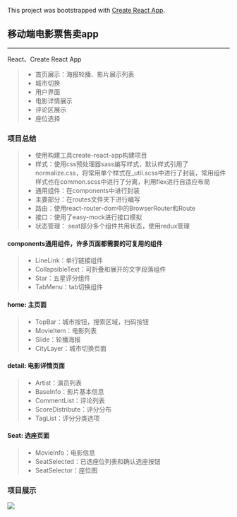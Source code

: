 This project was bootstrapped with [Create React App](https://github.com/facebookincubator/create-react-app).
## 移动端电影票售卖app

------

React、Create React App

> * 首页展示：海报轮播、影片展示列表
> * 城市切换
> * 用户界面
> * 电影详情展示
> * 评论区展示
> * 座位选择
### 项目总结
> * 使用构建工具create-react-app构建项目
> * 样式：使用css预处理器sass编写样式，默认样式引用了normalize.css，将常用单个样式在_util.scss中进行了封装，常用组件样式也在common.scss中进行了分离，利用flex进行自适应布局
> * 通用组件：在components中进行封装
> * 主要部分：在routes文件夹下进行编写
> * 路由：使用react-router-dom中的BrowserRouter和Route
> * 接口：使用了easy-mock进行接口模拟
> * 状态管理： seat部分多个组件共用状态，使用redux管理
#### components通用组件，许多页面都需要的可复用的组件
> * LineLink：单行链接组件
> * CollapsibleText：可折叠和展开的文字段落组件
> * Star：五星评分组件
> * TabMenu：tab切换组件
#### home: 主页面
> * TopBar：城市按钮，搜索区域，扫码按钮
> * MovieItem：电影列表
> * Slide：轮播海报
> * CityLayer：城市切换页面
#### detail: 电影详情页面
> * Artist：演员列表
> * BaseInfo：影片基本信息
> * CommentList：评论列表
> * ScoreDistribute：评分分布
> * TagList：评分分类选项
#### Seat: 选座页面
> * MovieInfo：电影信息
> * SeatSelected：已选座位列表和确认选座按钮
> * SeatSelector：座位图

### 项目展示

<img src="https://github.com/Chzfly/projectBT/blob/master/capture/show.gif"/>
